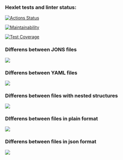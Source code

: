 ### Hexlet tests and linter status:
[![Actions Status](https://github.com/wavecloudzzz/java-project-71/actions/workflows/hexlet-check.yml/badge.svg)](https://github.com/kirill-ishtuganov/java-project-71/actions)

[![Maintainability](https://api.codeclimate.com/v1/badges/4bb6359bffeb1b77f83a/maintainability)](https://codeclimate.com/github/wavecloudzzz/java-project-71/maintainability)

[![Test Coverage](https://api.codeclimate.com/v1/badges/4bb6359bffeb1b77f83a/test_coverage)](https://codeclimate.com/github/wavecloudzzz/java-project-71/test_coverage)

### Differens between JONS files
![](https://github.com/wavecloudzzz/java-project-71/blob/main/.demonstrations/JSON_files_diff.gif)

### Differens between YAML files
![](https://github.com/wavecloudzzz/java-project-71/blob/main/.demonstrations/YAML_files_diff.gif)

### Differens between files with nested structures
![](https://github.com/wavecloudzzz/java-project-71/blob/main/.demonstrations/diff_files_with_nested_structures.gif)

### DIfferens between files in plain format
![](https://github.com/wavecloudzzz/java-project-71/blob/main/.demonstrations/dIff_between_files_in_plain_format.gif)

### Differens between files in json format
![](https://github.com/wavecloudzzz/java-project-71/blob/main/.demonstrations/differens_between_files_in_json_format.gif)
